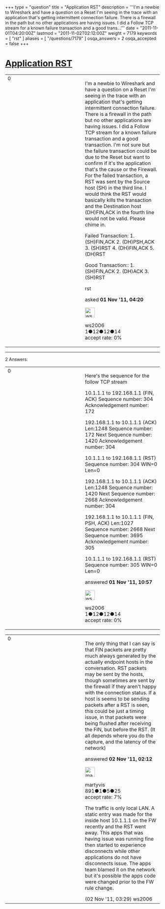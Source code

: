 +++
type = "question"
title = "Application RST"
description = '''I&#x27;m a newbie to Wireshark and have a question on a Reset I&#x27;m seeing in the trace with an application that&#x27;s getting intermittent connection failure. There is a firewall in the path but no other applications are having issues. I did a Follow TCP stream for a known failure transaction and a good trans...'''
date = "2011-11-01T04:20:00Z"
lastmod = "2011-11-02T02:12:00Z"
weight = 7179
keywords = [ "rst" ]
aliases = [ "/questions/7179" ]
osqa_answers = 2
osqa_accepted = false
+++

<div class="headNormal">

# [Application RST](/questions/7179/application-rst)

</div>

<div id="main-body">

<div id="askform">

<table id="question-table" style="width:100%;"><colgroup><col style="width: 50%" /><col style="width: 50%" /></colgroup><tbody><tr class="odd"><td style="width: 30px; vertical-align: top"><div class="vote-buttons"><div id="post-7179-score" class="post-score" title="current number of votes">0</div><div id="favorite-count" class="favorite-count"></div></div></td><td><div id="item-right"><div class="question-body"><p>I'm a newbie to Wireshark and have a question on a Reset I'm seeing in the trace with an application that's getting intermittent connection failure. There is a firewall in the path but no other applications are having issues. I did a Follow TCP stream for a known failure transaction and a good transaction. I'm not sure but the failure transaction could be due to the Reset but want to confirm if it's the application that's the cause or the Firewall. For the failed transaction, a RST was sent by the Source host (SH) in the third line. I would think the RST would basically kills the transaction and the Destination host (DH)FIN,ACK in the fourth line would not be valid. Please chime in.</p><p>Failed Transaction: 1. (SH)FIN,ACK 2. (DH)PSH,ACK 3. (SH)RST 4. (DH)FIN,ACK 5. (DH)RST</p><p>Good Transaction:: 1. (SH)FIN,ACK 2. (DH)ACK 3. (SH)RST</p></div><div id="question-tags" class="tags-container tags">rst</div><div id="question-controls" class="post-controls"></div><div class="post-update-info-container"><div class="post-update-info post-update-info-user"><p>asked <strong>01 Nov '11, 04:20</strong></p><img src="https://secure.gravatar.com/avatar/9d629f265392eaf7b61f921e25f9f730?s=32&amp;d=identicon&amp;r=g" class="gravatar" width="32" height="32" alt="ws2006&#39;s gravatar image" /><p>ws2006<br />
<span class="score" title="1 reputation points">1</span><span title="12 badges"><span class="badge1">●</span><span class="badgecount">12</span></span><span title="12 badges"><span class="silver">●</span><span class="badgecount">12</span></span><span title="14 badges"><span class="bronze">●</span><span class="badgecount">14</span></span><br />
<span class="accept_rate" title="Rate of the user&#39;s accepted answers">accept rate:</span> <span title="ws2006 has no accepted answers">0%</span></p></div></div><div id="comments-container-7179" class="comments-container"></div><div id="comment-tools-7179" class="comment-tools"></div><div class="clear"></div><div id="comment-7179-form-container" class="comment-form-container"></div><div class="clear"></div></div></td></tr></tbody></table>

------------------------------------------------------------------------

<div class="tabBar">

<span id="sort-top"></span>

<div class="headQuestions">

2 Answers:

</div>

</div>

<span id="7181"></span>

<div id="answer-container-7181" class="answer answered-by-owner">

<table style="width:100%;"><colgroup><col style="width: 50%" /><col style="width: 50%" /></colgroup><tbody><tr class="odd"><td style="width: 30px; vertical-align: top"><div class="vote-buttons"><div id="post-7181-score" class="post-score" title="current number of votes">0</div></div></td><td><div class="item-right"><div class="answer-body"><p>Here's the sequence for the follow TCP stream</p><p>10.1.1.1 to 192.168.1.1 (FIN, ACK) Sequence number: 304 Acknowledgement number: 172</p><p>192.168.1.1 to 10.1.1.1 (ACK) Len:1248 Sequence number: 172 Next Sequence number: 1420 Acknowledgement number: 304</p><p>10.1.1.1 to 192.168.1.1 (RST) Sequence number: 304 WIN=0 Len=0</p><p>192.168.1.1 to 10.1.1.1 (ACK) Len:1248 Sequence number: 1420 Next Sequence number: 2668 Acknowledgement number: 304</p><p>192.168.1.1 to 10.1.1.1 (FIN, PSH, ACK) Len:1027 Sequence number: 2668 Next Sequence number: 3695 Acknowledgement number: 305</p><p>10.1.1.1 to 192.168.1.1 (RST) Sequence number: 305 WIN=0 Len=0</p></div><div class="answer-controls post-controls"></div><div class="post-update-info-container"><div class="post-update-info post-update-info-user"><p>answered <strong>01 Nov '11, 10:57</strong></p><img src="https://secure.gravatar.com/avatar/9d629f265392eaf7b61f921e25f9f730?s=32&amp;d=identicon&amp;r=g" class="gravatar" width="32" height="32" alt="ws2006&#39;s gravatar image" /><p>ws2006<br />
<span class="score" title="1 reputation points">1</span><span title="12 badges"><span class="badge1">●</span><span class="badgecount">12</span></span><span title="12 badges"><span class="silver">●</span><span class="badgecount">12</span></span><span title="14 badges"><span class="bronze">●</span><span class="badgecount">14</span></span><br />
<span class="accept_rate" title="Rate of the user&#39;s accepted answers">accept rate:</span> <span title="ws2006 has no accepted answers">0%</span></p></div></div><div id="comments-container-7181" class="comments-container"></div><div id="comment-tools-7181" class="comment-tools"></div><div class="clear"></div><div id="comment-7181-form-container" class="comment-form-container"></div><div class="clear"></div></div></td></tr></tbody></table>

</div>

<span id="7193"></span>

<div id="answer-container-7193" class="answer">

<table style="width:100%;"><colgroup><col style="width: 50%" /><col style="width: 50%" /></colgroup><tbody><tr class="odd"><td style="width: 30px; vertical-align: top"><div class="vote-buttons"><div id="post-7193-score" class="post-score" title="current number of votes">0</div></div></td><td><div class="item-right"><div class="answer-body"><p>The only thing that I can say is that FIN packets are pretty much always generated by the actually endpoint hosts in the conversation. RST packets may be sent by the hosts, though sometimes are sent by the firewall if they aren't happy with the connection status. If a host is seems to be sending packets after a RST is seen, this could be just a timing issue, in that packets were being flushed after receiving the FIN, but before the RST. (It all depends where you do the capture, and the latency of the network)</p></div><div class="answer-controls post-controls"></div><div class="post-update-info-container"><div class="post-update-info post-update-info-user"><p>answered <strong>02 Nov '11, 02:12</strong></p><img src="https://secure.gravatar.com/avatar/57fbbe2a1e14ccc2a681a28886e5a484?s=32&amp;d=identicon&amp;r=g" class="gravatar" width="32" height="32" alt="martyvis&#39;s gravatar image" /><p>martyvis<br />
<span class="score" title="891 reputation points">891</span><span title="1 badges"><span class="badge1">●</span><span class="badgecount">1</span></span><span title="5 badges"><span class="silver">●</span><span class="badgecount">5</span></span><span title="25 badges"><span class="bronze">●</span><span class="badgecount">25</span></span><br />
<span class="accept_rate" title="Rate of the user&#39;s accepted answers">accept rate:</span> <span title="martyvis has 5 accepted answers">7%</span></p></div></div><div id="comments-container-7193" class="comments-container"><span id="7194"></span><div id="comment-7194" class="comment"><div id="post-7194-score" class="comment-score"></div><div class="comment-text"><p>The traffic is only local LAN. A static entry was made for the inside host 10.1.1.1 on the FW recently and the RST went away. This apps that was having issue was running fine then started to experience disconnects while other applications do not have disconnects issue. The apps team blamed it on the network but it's possible the apps code were changed prior to the FW rule change.</p></div><div id="comment-7194-info" class="comment-info"><span class="comment-age">(02 Nov '11, 03:29)</span> ws2006</div></div></div><div id="comment-tools-7193" class="comment-tools"></div><div class="clear"></div><div id="comment-7193-form-container" class="comment-form-container"></div><div class="clear"></div></div></td></tr></tbody></table>

</div>

<div class="paginator-container-left">

</div>

</div>

</div>

